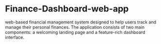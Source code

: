 # Finance-Dashboard-web-app
web-based financial management system designed to help users track and manage their personal finances. The application consists of two main components: a welcoming landing page and a feature-rich dashboard interface.
